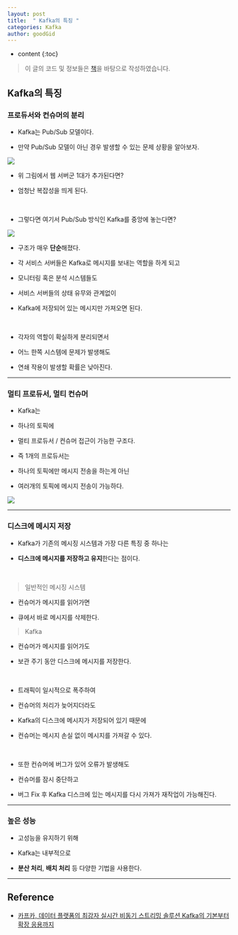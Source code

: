 ```yaml
---
layout: post
title:  " Kafka의 특징 "
categories: Kafka
author: goodGid
---
```

* content
{:toc}

> 이 글의 코드 및 정보들은 [책](https://book.naver.com/bookdb/book_detail.nhn?bid=13540082)을 바탕으로 작성하였습니다.

## Kafka의 특징

### 프로듀서와 컨슈머의 분리

* Kafka는 Pub/Sub 모델이다.

* 만약 Pub/Sub 모델이 아닌 경우 발생할 수 있는 문제 상황을 알아보자.

![](/assets/img/kafka/Kafka-Features_1.png)

* 위 그림에서 웹 서버군 1대가 추가된다면?

* 엄청난 복잡성을 띄게 된다.

<br>

* 그렇다면 여기서 Pub/Sub 방식인 Kafka를 중앙에 놓는다면?

![](/assets/img/kafka/Kafka-Features_2.png)

* 구조가 매우 **단순**해졌다.

* 각 서비스 서버들은 Kafka로 메시지를 보내는 역할을 하게 되고

* 모니터링 혹은 분석 시스템들도 

* 서비스 서버들의 상태 유무와 관계없이

* Kafka에 저장되어 있는 메시지만 가져오면 된다.

<br>

* 각자의 역할이 확실하게 분리되면서

* 어느 한쪽 시스템에 문제가 발생해도

* 연쇄 작용이 발생할 확률은 낮아진다.






---

### 멀티 프로듀서, 멀티 컨슈머

* Kafka는 

* 하나의 토픽에 

* 멀티 프로듀서 / 컨슈머 접근이 가능한 구조다.

* 즉 1개의 프로듀서는 

* 하나의 토픽에만 메시지 전송을 하는게 아닌

* 여러개의 토픽에 메시지 전송이 가능하다.

![](/assets/img/kafka/Kafka-Features_3.png)


---

### 디스크에 메시지 저장

* Kafka가 기존의 메시징 시스템과 가장 다른 특징 중 하나는

* **디스크에 메시지를 저장하고 유지**한다는 점이다.

<br>

> 일반적인 메시징 시스템

* 컨슈머가 메시지를 읽어가면

* 큐에서 바로 메시지를 삭제한다.

> Kafka

* 컨슈머가 메시지를 읽어가도

* 보관 주기 동안 디스크에 메시지를 저장한다.

<br>

* 트래픽이 일시적으로 폭주하여

* 컨슈머의 처리가 늦어지더라도 

* Kafka의 디스크에 메시지가 저장되어 있기 때문에

* 컨슈머는 메시지 손실 없이 메시지를 가져갈 수 있다.

<br>

* 또한 컨슈머에 버그가 있어 오류가 발생해도

* 컨슈머를 잠시 중단하고 

* 버그 Fix 후 Kafka 디스크에 있는 메시지를 다시 가져가 재작업이 가능해진다.

---

### 높은 성능

* 고성능을 유지하기 위해

* Kafka는 내부적으로

* **분산 처리**, **배치 처리** 등 다양한 기법을 사용한다.


---

## Reference

* [카프카, 데이터 플랫폼의 최강자 실시간 비동기 스트리밍 솔루션 Kafka의 기본부터 확장 응용까지](https://book.naver.com/bookdb/book_detail.nhn?bid=13540082)